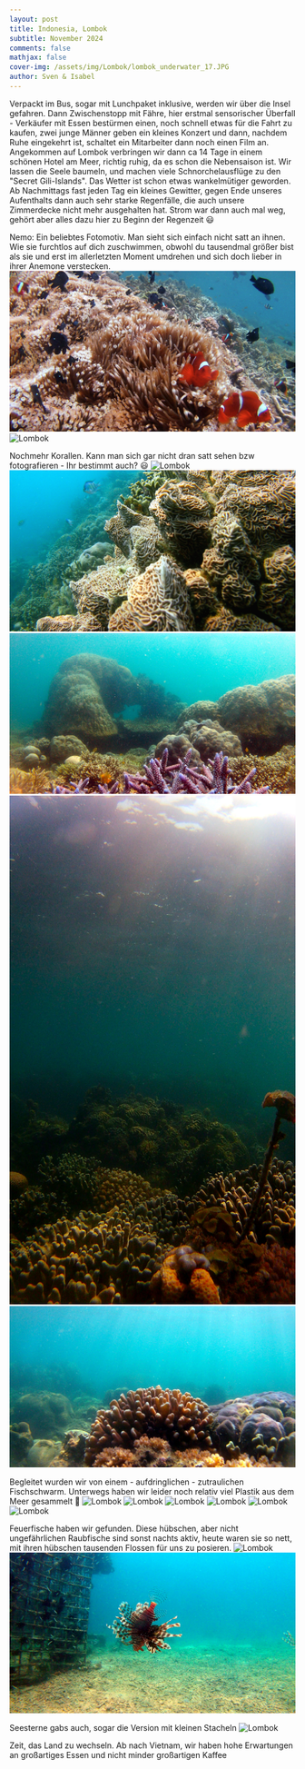 ```yaml
---
layout: post
title: Indonesia, Lombok
subtitle: November 2024
comments: false
mathjax: false
cover-img: /assets/img/Lombok/lombok_underwater_17.JPG
author: Sven & Isabel
---
```


Verpackt im Bus, sogar mit Lunchpaket inklusive, werden wir über die Insel gefahren. Dann Zwischenstopp mit Fähre, hier erstmal
sensorischer Überfall - Verkäufer mit Essen bestürmen einen, noch schnell etwas für die Fahrt zu kaufen, zwei junge Männer 
geben ein kleines Konzert und dann, nachdem Ruhe eingekehrt ist, schaltet ein Mitarbeiter dann noch einen Film an. 
Angekommen auf Lombok verbringen wir dann ca 14 Tage in einem schönen Hotel am Meer, richtig ruhig, 
da es schon die Nebensaison ist. Wir lassen die Seele baumeln, und machen viele Schnorchelausflüge zu den "Secret Gili-Islands".
Das Wetter ist schon etwas wankelmütiger geworden. Ab Nachmittags fast jeden Tag ein kleines Gewitter, gegen Ende unseres 
Aufenthalts dann auch sehr starke Regenfälle, die auch unsere Zimmerdecke nicht mehr ausgehalten hat. Strom war dann 
auch mal weg, gehört aber alles dazu hier zu Beginn der Regenzeit 😃

Nemo: Ein beliebtes Fotomotiv. Man sieht sich einfach nicht satt an ihnen. Wie sie furchtlos auf dich zuschwimmen, obwohl 
du tausendmal größer bist als sie und erst im allerletzten Moment umdrehen und sich doch lieber in ihrer Anemone verstecken.
![Lombok](/assets/img/Lombok/lombok_underwater_1.JPG)
![Lombok](/assets/img/Lombok/lombok_underwater_2.JPG)

Nochmehr Korallen. Kann man sich gar nicht dran satt sehen bzw fotografieren - Ihr bestimmt auch? 😃
![Lombok](/assets/img/Lombok/lombok_underwater_3.JPG)
![Lombok](/assets/img/Lombok/lombok_underwater_4.JPG)
![Lombok](/assets/img/Lombok/lombok_underwater_6.JPG)
![Lombok](/assets/img/Lombok/lombok_underwater_16.JPG)
![Lombok](/assets/img/Lombok/lombok_underwater_17.JPG)

Begleitet wurden wir von einem - aufdringlichen - zutraulichen Fischschwarm. Unterwegs haben wir leider noch relativ viel 
Plastik aus dem Meer gesammelt 🙁
![Lombok](/assets/img/Lombok/lombok_underwater_9.JPG)
![Lombok](/assets/img/Lombok/lombok_underwater_8.JPG)
![Lombok](/assets/img/Lombok/lombok_underwater_7.JPG)
![Lombok](/assets/img/Lombok/lombok_underwater_10.JPG)
![Lombok](/assets/img/Lombok/lombok_underwater_11.JPG)
![Lombok](/assets/img/Lombok/lombok_underwater_12.JPG)


Feuerfische haben wir gefunden. Diese hübschen, aber nicht ungefährlichen Raubfische sind sonst nachts aktiv, heute
waren sie so nett, mit ihren hübschen tausenden Flossen für uns zu posieren. 
![Lombok](/assets/img/Lombok/lombok_underwater_13.JPG)
![Lombok](/assets/img/Lombok/lombok_underwater_14.JPG)

Seesterne gabs auch, sogar die Version mit kleinen Stacheln
![Lombok](/assets/img/Lombok/lombok_underwater_15.JPG)

Zeit, das Land zu wechseln. Ab nach Vietnam, wir haben hohe Erwartungen an großartiges Essen und nicht minder 
großartigen Kaffee
